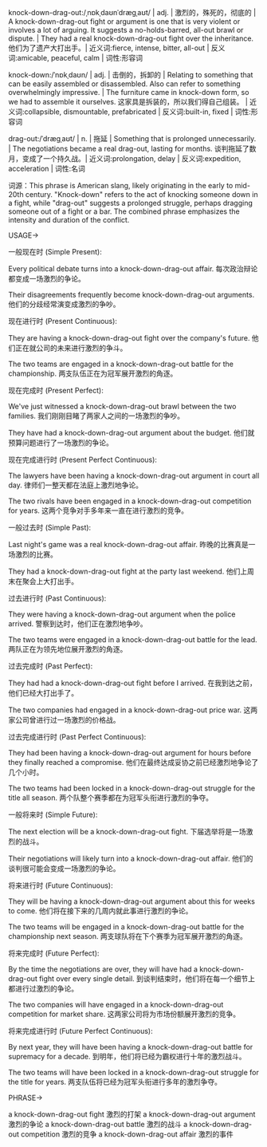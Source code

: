 knock-down-drag-out:/ˌnɒkˌdaʊnˈdræɡˌaʊt/ | adj. | 激烈的，殊死的，彻底的 | A knock-down-drag-out fight or argument is one that is very violent or involves a lot of arguing.  It suggests a no-holds-barred, all-out brawl or dispute. |  They had a real knock-down-drag-out fight over the inheritance. 他们为了遗产大打出手。| 近义词:fierce, intense, bitter, all-out | 反义词:amicable, peaceful, calm | 词性:形容词

knock-down:/ˈnɒkˌdaʊn/ | adj. | 击倒的，拆卸的 |  Relating to something that can be easily assembled or disassembled. Also can refer to something overwhelmingly impressive. | The furniture came in knock-down form, so we had to assemble it ourselves. 这家具是拆装的，所以我们得自己组装。 | 近义词:collapsible, dismountable, prefabricated | 反义词:built-in, fixed | 词性:形容词

drag-out:/ˈdræɡˌaʊt/ | n. | 拖延 |  Something that is prolonged unnecessarily. | The negotiations became a real drag-out, lasting for months. 谈判拖延了数月，变成了一个持久战。| 近义词:prolongation, delay | 反义词:expedition, acceleration | 词性:名词


词源：This phrase is American slang, likely originating in the early to mid-20th century. "Knock-down" refers to the act of knocking someone down in a fight, while "drag-out" suggests a prolonged struggle, perhaps dragging someone out of a fight or a bar.  The combined phrase emphasizes the intensity and duration of the conflict.


USAGE->


一般现在时 (Simple Present):

Every political debate turns into a knock-down-drag-out affair.
每次政治辩论都变成一场激烈的争论。

Their disagreements frequently become knock-down-drag-out arguments.
他们的分歧经常演变成激烈的争吵。


现在进行时 (Present Continuous):

They are having a knock-down-drag-out fight over the company's future.
他们正在就公司的未来进行激烈的争斗。

The two teams are engaged in a knock-down-drag-out battle for the championship.
两支队伍正在为冠军展开激烈的角逐。



现在完成时 (Present Perfect):

We've just witnessed a knock-down-drag-out brawl between the two families.
我们刚刚目睹了两家人之间的一场激烈的争吵。

They have had a knock-down-drag-out argument about the budget.
他们就预算问题进行了一场激烈的争论。



现在完成进行时 (Present Perfect Continuous):

The lawyers have been having a knock-down-drag-out argument in court all day.
律师们一整天都在法庭上激烈地争论。

The two rivals have been engaged in a knock-down-drag-out competition for years.
这两个竞争对手多年来一直在进行激烈的竞争。



一般过去时 (Simple Past):

Last night's game was a real knock-down-drag-out affair.
昨晚的比赛真是一场激烈的比赛。

They had a knock-down-drag-out fight at the party last weekend.
他们上周末在聚会上大打出手。



过去进行时 (Past Continuous):

They were having a knock-down-drag-out argument when the police arrived.
警察到达时，他们正在激烈地争吵。

The two teams were engaged in a knock-down-drag-out battle for the lead.
两队正在为领先地位展开激烈的角逐。



过去完成时 (Past Perfect):

They had had a knock-down-drag-out fight before I arrived.
在我到达之前，他们已经大打出手了。

The two companies had engaged in a knock-down-drag-out price war.
这两家公司曾进行过一场激烈的价格战。



过去完成进行时 (Past Perfect Continuous):

They had been having a knock-down-drag-out argument for hours before they finally reached a compromise.
他们在最终达成妥协之前已经激烈地争论了几个小时。

The two teams had been locked in a knock-down-drag-out struggle for the title all season.
两个队整个赛季都在为冠军头衔进行激烈的争夺。



一般将来时 (Simple Future):

The next election will be a knock-down-drag-out fight.
下届选举将是一场激烈的战斗。

Their negotiations will likely turn into a knock-down-drag-out affair.
他们的谈判很可能会变成一场激烈的争论。



将来进行时 (Future Continuous):

They will be having a knock-down-drag-out argument about this for weeks to come.
他们将在接下来的几周内就此事进行激烈的争论。

The two teams will be engaged in a knock-down-drag-out battle for the championship next season.
两支球队将在下个赛季为冠军展开激烈的角逐。



将来完成时 (Future Perfect):

By the time the negotiations are over, they will have had a knock-down-drag-out fight over every single detail.
到谈判结束时，他们将在每一个细节上都进行过激烈的争论。

The two companies will have engaged in a knock-down-drag-out competition for market share.
这两家公司将为市场份额展开激烈的竞争。



将来完成进行时 (Future Perfect Continuous):

By next year, they will have been having a knock-down-drag-out battle for supremacy for a decade.
到明年，他们将已经为霸权进行十年的激烈战斗。

The two teams will have been locked in a knock-down-drag-out struggle for the title for years.
两支队伍将已经为冠军头衔进行多年的激烈争夺。



PHRASE->

a knock-down-drag-out fight  激烈的打架
a knock-down-drag-out argument  激烈的争论
a knock-down-drag-out battle  激烈的战斗
a knock-down-drag-out competition  激烈的竞争
a knock-down-drag-out affair 激烈的事件
